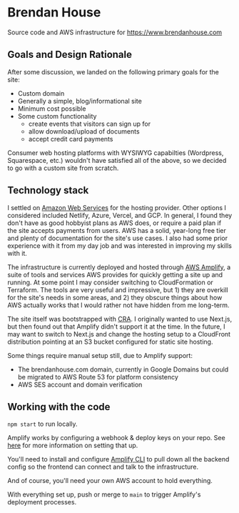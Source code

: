 # Brendan House

Source code and AWS infrastructure for https://www.brendanhouse.com

## Goals and Design Rationale

After some discussion, we landed on the following primary goals for the site:

- Custom domain
- Generally a simple, blog/informational site
- Minimum cost possible
- Some custom functionality
  - create events that visitors can sign up for
  - allow download/upload of documents
  - accept credit card payments

Consumer web hosting platforms with WYSIWYG capabilties (Wordpress, Squarespace, etc.) wouldn't have satisfied all of the above, so we decided to go with a custom site from scratch.

## Technology stack

I settled on [Amazon Web Services](https://aws.amazon.com/) for the hosting provider. Other options I considered included Netlify, Azure, Vercel, and GCP. In general, I found they don't have as good hobbyist plans as AWS does, or require a paid plan if the site accepts payments from users. AWS has a solid, year-long free tier and plenty of documentation for the site's use cases. I also had some prior experience with it from my day job and was interested in improving my skills with it.

The infrastructure is currently deployed and hosted through [AWS Amplify](https://aws.amazon.com/amplify/), a suite of tools and services AWS provides for quickly getting a site up and running. At some point I may consider switching to CloudFormation or Terraform. The tools are very useful and impressive, but 1) they are overkill for the site's needs in some areas, and 2) they obscure things about how AWS actually works that I would rather not have hidden from me long-term.

The site itself was bootstrapped with [CRA](https://github.com/facebook/create-react-app). I originally wanted to use Next.js, but then found out that Amplify didn't support it at the time. In the future, I may want to switch to Next.js and change the hosting setup to a CloudFront distribution pointing at an S3 bucket configured for static site hosting.

Some things require manual setup still, due to Amplify support:

- The brendanhouse.com domain, currently in Google Domains but could be migrated to AWS Route 53 for platform consistency
- AWS SES account and domain verification

## Working with the code

`npm start` to run locally.

Amplify works by configuring a webhook & deploy keys on your repo. See [here](https://docs.aws.amazon.com/amplify/latest/userguide/getting-started.html) for more information on setting that up.

You'll need to install and configure [Amplify CLI](https://docs.amplify.aws/cli) to pull down all the backend config so the frontend can connect and talk to the infrastructure.

And of course, you'll need your own AWS account to hold everything.

With everything set up, push or merge to `main` to trigger Amplify's deployment processes.
